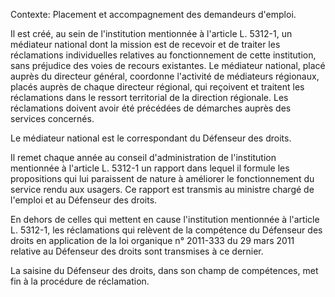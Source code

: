 Contexte: Placement et accompagnement des demandeurs d'emploi.

Il est créé, au sein de l'institution mentionnée à l'article L. 5312-1, un médiateur national dont la mission est de recevoir et de traiter les réclamations individuelles relatives au fonctionnement de cette institution, sans préjudice des voies de recours existantes. Le médiateur national, placé auprès du directeur général, coordonne l'activité de médiateurs régionaux, placés auprès de chaque directeur régional, qui reçoivent et traitent les réclamations dans le ressort territorial de la direction régionale. Les réclamations doivent avoir été précédées de démarches auprès des services concernés.

Le médiateur national est le correspondant du Défenseur des droits.

Il remet chaque année au conseil d'administration de l'institution mentionnée à l'article L. 5312-1 un rapport dans lequel il formule les propositions qui lui paraissent de nature à améliorer le fonctionnement du service rendu aux usagers. Ce rapport est transmis au ministre chargé de l'emploi et au Défenseur des droits.

En dehors de celles qui mettent en cause l'institution mentionnée à l'article L. 5312-1, les réclamations qui relèvent de la compétence du Défenseur des droits en application de la loi organique n° 2011-333 du 29 mars 2011 relative au Défenseur des droits sont transmises à ce dernier.

La saisine du Défenseur des droits, dans son champ de compétences, met fin à la procédure de réclamation.